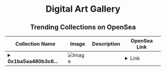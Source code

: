 <div align="center">

# Digital Art Gallery

## Trending Collections on OpenSea

| Collection Name                       | Image                                                                                     | Description                       | OpenSea Link                                                                                          |
|---------------------------------------|-------------------------------------------------------------------------------------------|-----------------------------------|--------------------------------------------------------------------------------------------------------|
| **<details><summary>0x1ba5aa480b3c6...</summary>0x1ba5aa480b3c607fcf307f7d723168b1b01ffcfe</details>** | ![Image](https://i2.seadn.io/optimism/0x2b4af402b907327489273847f7ee3b7c9a3b1187/9ae436df9b76bc38bc7163286d56c5/509ae436df9b76bc38bc7163286d56c5.png?w=200&auto=format) |  | <details><summary>Link</summary>[0x1ba5aa480b3c607fcf307f7d723168b1b01ffcfe](https://opensea.io/collection/0x1ba5aa480b3c607fcf307f7d723168b1b01ffcfe)</details> |

</div>
